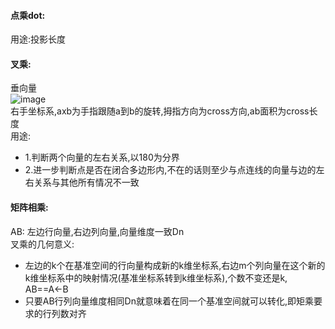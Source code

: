 #### 点乘dot:  
  用途:投影长度  
#### 叉乘:  
  垂向量  
  ![image](https://github.com/user-attachments/assets/98b9b1b6-a2b2-4bc5-a672-da18320402a0)  
  右手坐标系,axb为手指跟随a到b的旋转,拇指方向为cross方向,ab面积为cross长度  
  用途:  
  - 1.判断两个向量的左右关系,以180为分界  
  - 2.进一步判断点是否在闭合多边形内,不在的话则至少与点连线的向量与边的左右关系与其他所有情况不一致
#### 矩阵相乘:  
  AB: 左边行向量,右边列向量,向量维度一致Dn  
  叉乘的几何意义:  
  - 左边的k个在基准空间的行向量构成新的k维坐标系,右边m个列向量在这个新的k维坐标系中的映射情况(基准坐标系转到k维坐标系),个数不变还是k, AB==A<-B
  - 只要AB行列向量维度相同Dn就意味着在同一个基准空间就可以转化,即矩乘要求的行列数对齐
